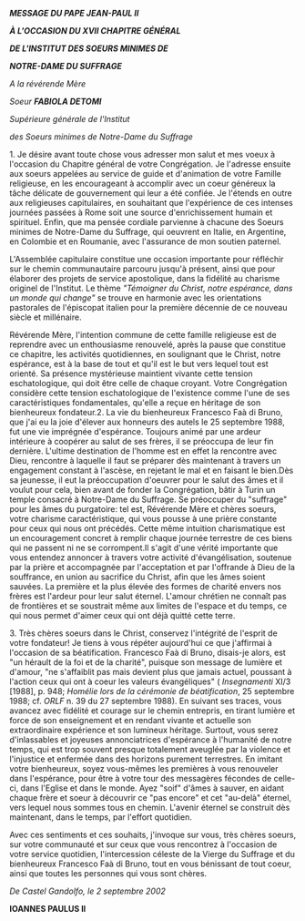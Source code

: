 ***MESSAGE DU PAPE JEAN-PAUL II***

***À L'OCCASION DU XVII CHAPITRE GÉNÉRAL***

***DE L'INSTITUT DES SOEURS MINIMES DE***

***NOTRE-DAME DU SUFFRAGE***

*A la révérende Mère*

*Soeur* ***FABIOLA DETOMI***

*Supérieure générale de l'Institut*

*des Soeurs minimes de Notre-Dame du Suffrage*

1\. Je désire avant toute chose vous adresser mon salut et mes voeux à l'occasion du Chapitre général de votre Congrégation. Je l'adresse ensuite aux soeurs appelées au service de guide et d'animation de votre Famille religieuse, en les encourageant à accomplir avec un coeur généreux la tâche délicate de gouvernement qui leur a été confiée. Je l'étends en outre aux religieuses capitulaires, en souhaitant que l'expérience de ces intenses journées passées à Rome soit une source d'enrichissement humain et spirituel. Enfin, que ma pensée cordiale parvienne à chacune des Soeurs minimes de Notre-Dame du Suffrage, qui oeuvrent en Italie, en Argentine, en Colombie et en Roumanie, avec l'assurance de mon soutien paternel.

L'Assemblée capitulaire constitue une occasion importante pour réfléchir sur le chemin communautaire parcouru jusqu'à présent, ainsi que pour élaborer des projets de service apostolique, dans la fidélité au charisme originel de l'Institut. Le thème *"Témoigner du Christ, notre espérance, dans un monde qui change"* se trouve en harmonie avec les orientations pastorales de l'épiscopat italien pour la première décennie de ce nouveau siècle et millénaire.

Révérende Mère, l'intention commune de cette famille religieuse est de reprendre avec un enthousiasme renouvelé, après la pause que constitue ce chapitre, les activités quotidiennes, en soulignant que le Christ, notre espérance, est à la base de tout et qu'il est le but vers lequel tout est orienté. Sa présence mystérieuse maintient vivante cette tension eschatologique, qui doit être celle de chaque croyant. Votre Congrégation considère cette tension eschatologique de l'existence comme l'une de ses caractéristiques fondamentales, qu'elle a reçue en héritage de son bienheureux fondateur.2\. La vie du bienheureux Francesco Faà di Bruno, que j'ai eu la joie d'élever aux honneurs des autels le 25 septembre 1988, fut une vie imprégnée d'espérance. Toujours animé par une ardeur intérieure à coopérer au salut de ses frères, il se préoccupa de leur fin dernière. L'ultime destination de l'homme est en effet la rencontre avec Dieu, rencontre à laquelle il faut se préparer dès maintenant à travers un engagement constant à l'ascèse, en rejetant le mal et en faisant le bien.Dès sa jeunesse, il eut la préoccupation d'oeuvrer pour le salut des âmes et il voulut pour cela, bien avant de fonder la Congrégation, bâtir à Turin un temple consacré à Notre-Dame du Suffrage. Se préoccuper du "suffrage" pour les âmes du purgatoire: tel est, Révérende Mère et chères soeurs, votre charisme caractéristique, qui vous pousse à une prière constante pour ceux qui nous ont précédés. Cette même intuition charismatique est un encouragement concret à remplir chaque journée terrestre de ces biens qui ne passent ni ne se corrompent.Il s'agit d'une vérité importante que vous entendez annoncer à travers votre activité d'évangélisation, soutenue par la prière et accompagnée par l'acceptation et par l'offrande à Dieu de la souffrance, en union au sacrifice du Christ, afin que les âmes soient sauvées. La première et la plus élevée des formes de charité envers nos frères est l'ardeur pour leur salut éternel. L'amour chrétien ne connaît pas de frontières et se soustrait même aux limites de l'espace et du temps, ce qui nous permet d'aimer ceux qui ont déjà quitté cette terre.

3\. Très chères soeurs dans le Christ, conservez l'intégrité de l'esprit de votre fondateur! Je tiens à vous répéter aujourd'hui ce que j'affirmai à l'occasion de sa béatification. Francesco Faà di Bruno, disais-je alors, est "un hérault de la foi et de la charité", puisque son message de lumière et d'amour, "ne s'affaiblit pas mais devient plus que jamais actuel, poussant à l'action ceux qui ont à coeur les valeurs évangéliques" ( *Insegnamenti* XI/3 \[1988\], p. 948; *Homélie lors de la cérémonie de béatification*, 25 septembre 1988; cf. *ORLF* n. 39 du 27 septembre 1988). En suivant ses traces, vous avancez avec fidélité et courage sur le chemin entrepris, en tirant lumière et force de son enseignement et en rendant vivante et actuelle son extraordinaire expérience et son lumineux héritage. Surtout, vous serez d'inlassables et joyeuses annonciatrices d'espérance à l'humanité de notre temps, qui est trop souvent presque totalement aveuglée par la violence et l'injustice et enfermée dans des horizons purement terrestres. En imitant votre bienheureux, soyez vous-mêmes les premières à vous renouveler dans l'espérance, pour être à votre tour des messagères fécondes de celle-ci, dans l'Eglise et dans le monde. Ayez "soif" d'âmes à sauver, en aidant chaque frère et soeur à découvrir ce "pas encore" et cet "au-delà" éternel, vers lequel nous sommes tous en chemin. L'avenir éternel se construit dès maintenant, dans le temps, par l'effort quotidien.

Avec ces sentiments et ces souhaits, j'invoque sur vous, très chères soeurs, sur votre communauté et sur ceux que vous rencontrez à l'occasion de votre service quotidien, l'intercession céleste de la Vierge du Suffrage et du bienheureux Francesco Faà di Bruno, tout en vous bénissant de tout coeur, ainsi que toutes les personnes qui vous sont chères.

*De Castel Gandolfo, le 2 septembre 2002*

**IOANNES PAULUS II**